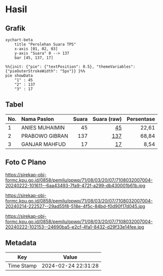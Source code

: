 # Hasil

## Grafik

```mermaid
xychart-beta
    title "Perolehan Suara TPS"
    x-axis [01, 02, 03]
    y-axis "Suara" 0 --> 137
    bar [45, 137, 17]
```

```mermaid
%%{init: {"pie": {"textPosition": 0.5}, "themeVariables": {"pieOuterStrokeWidth": "5px"}} }%%
pie showData
    "1" : 45
    "2" : 137
    "3" : 17
```

## Tabel

| No. | Nama Paslon    | Suara | Suara (raw) | Persentase |
|:--- |:-------------- | -----:| -----------:| ----------:|
| 1   | ANIES MUHAIMIN | 45    | [45][p-1]   | 22,61      |
| 2   | PRABOWO GIBRAN | 137   | [137][p-2]  | 68,84      |
| 3   | GANJAR MAHFUD  | 17    | [17][p-3]   | 8,54       |


[p-1]: https://github.com/gigit-pemilu/pemilu-2024-71-sulawesi-utara/blob/main/pilpres/hitung-suara/sub/71-sulawesi-utara/sub/08-bolaang-mongondow-utara/sub/03-bolangitang-timur/sub/2007-biontong/sub/004-tps/sub/paslon-1.txt
[p-2]: https://github.com/gigit-pemilu/pemilu-2024-71-sulawesi-utara/blob/main/pilpres/hitung-suara/sub/71-sulawesi-utara/sub/08-bolaang-mongondow-utara/sub/03-bolangitang-timur/sub/2007-biontong/sub/004-tps/sub/paslon-2.txt
[p-3]: https://github.com/gigit-pemilu/pemilu-2024-71-sulawesi-utara/blob/main/pilpres/hitung-suara/sub/71-sulawesi-utara/sub/08-bolaang-mongondow-utara/sub/03-bolangitang-timur/sub/2007-biontong/sub/004-tps/sub/paslon-3.txt

## Foto C Plano

https://sirekap-obj-formc.kpu.go.id/0858/pemilu/ppwp/71/08/03/20/07/7108032007004-20240222-101611--6aa43493-7fa9-472f-a299-db430001b61b.jpg

https://sirekap-obj-formc.kpu.go.id/0858/pemilu/ppwp/71/08/03/20/07/7108032007004-20240214-222527--29ad55f8-518e-4f5c-84bd-f0d90f17d045.jpg

https://sirekap-obj-formc.kpu.go.id/0858/pemilu/ppwp/71/08/03/20/07/7108032007004-20240222-102153--24690ba5-e2cf-4fa1-8432-d29f33e14fee.jpg


## Metadata

| Key        | Value               |
| ---------- | ------------------- |
| Time Stamp | 2024-02-24 22:31:28 |



